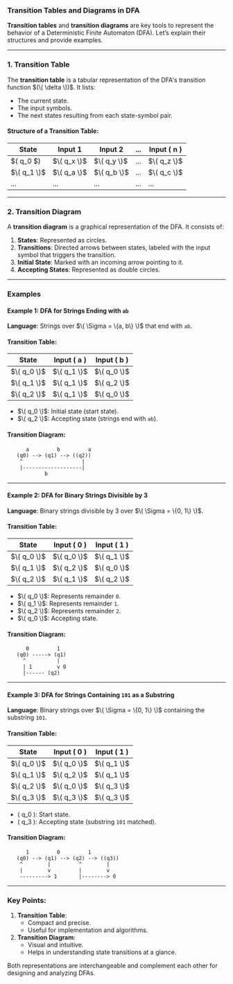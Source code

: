 ### Transition Tables and Diagrams in DFA

**Transition tables** and **transition diagrams** are key tools to represent the behavior of a Deterministic Finite Automaton (DFA). Let’s explain their structures and provide examples.

---

### **1. Transition Table**
The **transition table** is a tabular representation of the DFA's transition function $(\( \delta \))$. It lists:
- The current state.
- The input symbols.
- The next states resulting from each state-symbol pair.

#### Structure of a Transition Table:
| **State**   | **Input 1** | **Input 2** | ... | **Input \( n \)** |
|-------------|-------------|-------------|-----|-------------------|
| $\( q_0 \$)   | $\( q_x \)$   | $\( q_y \)$   | ... | $\( q_z \)$         |
| $\( q_1 \)$   | $\( q_a \)$   | $\( q_b \)$   | ... | $\( q_c \)$         |
| ...         | ...         | ...         | ... | ...               |

---

### **2. Transition Diagram**
A **transition diagram** is a graphical representation of the DFA. It consists of:
1. **States**: Represented as circles.
2. **Transitions**: Directed arrows between states, labeled with the input symbol that triggers the transition.
3. **Initial State**: Marked with an incoming arrow pointing to it.
4. **Accepting States**: Represented as double circles.

---

### **Examples**

#### **Example 1: DFA for Strings Ending with `ab`**
**Language**: Strings over $\( \Sigma = \{a, b\} \)$ that end with `ab`.

#### **Transition Table**:

| **State**   | **Input \( a \)** | **Input \( b \)** |
|-------------|-------------------|-------------------|
| $\( q_0 \)$   | $\( q_1 \)$         | $\( q_0 \)$         |
| $\( q_1 \)$   | $\( q_1 \)$         | $\( q_2 \)$         |
| $\( q_2 \)$   | $\( q_1 \)$         | $\( q_0 \)$         |

- $\( q_0 \)$: Initial state (start state).
- $\( q_2 \)$: Accepting state (strings end with `ab`).

#### **Transition Diagram**:

```
      a         b         a
   (q0) --> (q1) --> ((q2))
    ^                   |
    |-------------------|
            b
```

---

#### **Example 2: DFA for Binary Strings Divisible by 3**
**Language**: Binary strings divisible by 3 over $\( \Sigma = \{0, 1\} \)$.

#### **Transition Table**:

| **State**   | **Input \( 0 \)** | **Input \( 1 \)** |
|-------------|-------------------|-------------------|
| $\( q_0 \)$   | $\( q_0 \)$         | $\( q_1 \)$         |
| $\( q_1 \)$   | $\( q_2 \)$         | $\( q_0 \)$         |
| $\( q_2 \)$   | $\( q_1 \)$         | $\( q_2 \)$         |

- $\( q_0 \)$: Represents remainder `0`.
- $\( q_1 \)$: Represents remainder `1`.
- $\( q_2 \)$: Represents remainder `2`.
- $\( q_0 \)$: Accepting state.

#### **Transition Diagram**:

```
      0         1
   (q0) -----> (q1)
     ^          |   
     | 1        v 0
     |------ (q2)
```

---

#### **Example 3: DFA for Strings Containing `101` as a Substring**
**Language**: Binary strings over $\( \Sigma = \{0, 1\} \)$ containing the substring `101`.

#### **Transition Table**:

| **State**   | **Input \( 0 \)** | **Input \( 1 \)** |
|-------------|-------------------|-------------------|
| $\( q_0 \)$   | $\( q_0 \)$         | $\( q_1 \)$         |
| $\( q_1 \)$   | $\( q_2 \)$         | $\( q_1 \)$         |
| $\( q_2 \)$   | $\( q_0 \)$         | $\( q_3 \)$         |
| $\( q_3 \)$   | $\( q_3 \)$         | $\( q_3 \)$         |

- \( q_0 \): Start state.
- \( q_3 \): Accepting state (substring `101` matched).

#### **Transition Diagram**:

```
      1         0         1
   (q0) --> (q1) --> (q2) --> ((q3))
    ^        |         ^        |
    |        v         |        v
    ---------> 1       |--------> 0
```

---

### Key Points:
1. **Transition Table**:
   - Compact and precise.
   - Useful for implementation and algorithms.
2. **Transition Diagram**:
   - Visual and intuitive.
   - Helps in understanding state transitions at a glance.

Both representations are interchangeable and complement each other for designing and analyzing DFAs.
